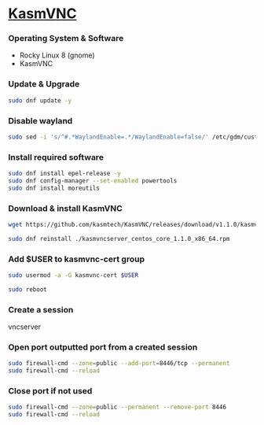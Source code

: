 # [KasmVNC](https://github.com/kasmtech/KasmVNC)

### Operating System & Software
- Rocky Linux 8 (gnome)
- KasmVNC

### Update & Upgrade
```bash
sudo dnf update -y
```
### Disable wayland
```bash
sudo sed -i 's/^#.*WaylandEnable=.*/WaylandEnable=false/' /etc/gdm/custom.conf
```

### Install required software
```bash
sudo dnf install epel-release -y
sudo dnf config-manager --set-enabled powertools
sudo dnf install moreutils
```

### Download & install KasmVNC
```bash
wget https://github.com/kasmtech/KasmVNC/releases/download/v1.1.0/kasmvncserver_centos_core_1.1.0_x86_64.rpm

sudo dnf reinstall ./kasmvncserver_centos_core_1.1.0_x86_64.rpm
```

### Add $USER to kasmvnc-cert group
```bash
sudo usermod -a -G kasmvnc-cert $USER

sudo reboot
```

### Create a session
vncserver

### Open port outputted port from a created session 
```bash
sudo firewall-cmd --zone=public --add-port=8446/tcp --permanent
sudo firewall-cmd --reload
```

### Close port if not used
```bash
sudo firewall-cmd --zone=public --permanent --remove-port 8446
sudo firewall-cmd --reload
```
